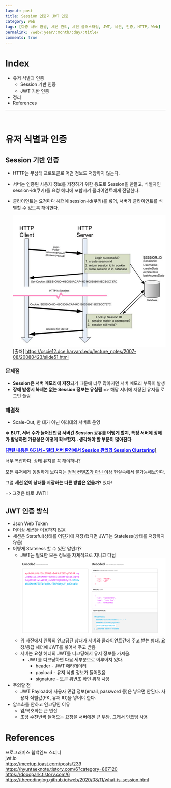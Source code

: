 ```yaml
---
layout: post
title: Session 인증과 JWT 인증
category: Web
tags: [다중 서버 환경, 세션 관리, 세션 클러스터링, JWT, 세션, 인증, HTTP, Web]
permalink: /web/:year/:month/:day/:title/
comments: true
---
```


# Index

- 유저 식별과 인증
  - Session 기반 인증
  - JWT 기반 인증
- 정리
- References

---

<br>

# 유저 식별과 인증

## Session 기반 인증

- HTTP는 무상태 프로토콜로 어떤 정보도 저장하지 않는다.
- 서버는 인증된 사용자 정보를 저장하기 위한 용도로 Session을 만들고, 식별자인 session-id(쿠키)를 요청 헤더에 포함시켜 클라이언트에게 전달한다.
- 클라이언트는 요청마다 헤더에 session-id(쿠키)를 넣어, 서버가 클라이언트를 식별할 수 있도록 해야한다.

  ![alt text](/public/img/web/session.png "세션 인증 동작 과정")
  [출처] https://cscie12.dce.harvard.edu/lecture_notes/2007-08/20080423/slide51.html

### 문제점

- **Session은 서버 메모리에 저장**되기 때문에 너무 많아지면 서버 메모리 부족이 발생
- **장애 발생시 복제본 없는 Session 정보는 유실됨** => 해당 서버에 저장된 유저들 로그인 풀림

### 해결책

- Scale-Out, 한 대가 아닌 여러대의 서버로 운영

**=> BUT, 서버 수가 늘어난만큼 서버간 Session 공유를 어떻게 할지, 특정 서버에 장애가 발생하면 가용성은 어떻게 확보할지.. 생각해야 할 부분이 많아진다**

[<span style="color:blue">**\[관련 내용은 여기서 - 멀티 서버 환경에서 Session 관리와 Session Clustering**</span>\]](https://yjna2316.github.io/web/2020/11/15/멀티서버환경의-Session-관리/)

너무 복잡하다. 상태 유지를 꼭 해야하나?

모든 유저에게 동일하게 보여지는 <u>정적 컨텐츠가 아닌 이상</u> 현실속에서 불가능해보인다.

그럼 **세션 없이 상태를 저장하는 다른 방법은 없을까?** 있다!

=> 그것은 바로 JWT!!

## JWT 인증 방식

- Json Web Token
- 더이상 세션을 이용하지 않음
- 세션은 Stateful(상태를 어딘가에 저장)했다면 JWT는 Stateless(상태를 저장하지 않음)
- 어떻게 Stateless 할 수 있단 말인가?
  - JWT는 필요한 모든 정보를 자체적으로 지니고 다님
    ![alt text](/public/img/web/jwt_format.png "JWT Format")
  - 위 사진에서 왼쪽의 인코딩된 상태가 서버와 클라이언트간에 주고 받는 형태. 요청/응답 헤더에 JWT를 넣어서 주고 받음
  - 서버는 요청 헤더의 JWT를 디코딩해서 유저 정보를 가져옴.
    - JWT를 디코딩하면 다음 세부분으로 이루어져 있다.
      - header - JWT 메타데이터
      - payload - 유저 식별 정보가 들어있음
      - signature - 토큰 위변조 확인 위해 사용
- 주의할 점
  - JWT Payload에 사용자 민감 정보(email, password 등)은 넣으면 안된다. 사용자 식별값(PK, 유저 ID)을 넣어야 한다.
- 암호화를 안하고 인코딩인 이유
  - 암/복호화는 큰 연산
  - 초당 수천번씩 들어오는 요청을 서버에겐 큰 부담. 그래서 인코딩 사용

# References

프로그래머스 웹백엔드 스터디<br>
jwt.io<br>
https://meetup.toast.com/posts/239<br>
https://hyuntaeknote.tistory.com/6?category=867120<br>
https://dooopark.tistory.com/6<br>
https://thecodinglog.github.io/web/2020/08/11/what-is-session.html<br>
